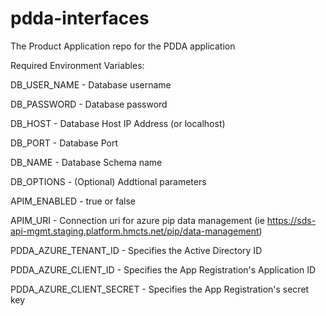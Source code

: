 # pdda-interfaces
The Product Application repo for the PDDA application

Required Environment Variables:

DB_USER_NAME - Database username

DB_PASSWORD - Database password

DB_HOST - Database Host IP Address (or localhost)

DB_PORT - Database Port

DB_NAME - Database Schema name

DB_OPTIONS - (Optional) Addtional parameters

APIM_ENABLED - true or false

APIM_URI - Connection uri for azure pip data management (ie https://sds-api-mgmt.staging.platform.hmcts.net/pip/data-management)

PDDA_AZURE_TENANT_ID - Specifies the Active Directory ID

PDDA_AZURE_CLIENT_ID - Specifies the App Registration's Application ID

PDDA_AZURE_CLIENT_SECRET - Specifies the App Registration's secret key